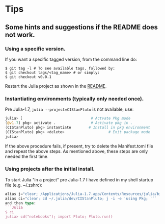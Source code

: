 # Tips

## Some hints and suggestions if the README does not work.

### Using a specific version.

If you want a specific tagged version, from the command line do:
```
$ git tag -l # To see available tags, followed by:
$ git checkout tags/<tag_name> # or simply:
$ git checkout v0.0.1
```
Restart the Julia project as shown in the [README](https://github.com/StanJulia/CIStanPluto.jl/blob/master/README.md).

### Instantiating environments (typically only needed once).

Pre Julia-1.7, `julia --project=CIStanPluto` is not available, use:
```Julia
julia> ]                               # Actvate Pkg mode
(@v1.7) pkg> activate .                # Activate pkg in .
(CIStanPluto) pkg> instantiate        # Install in pkg environment
(CIStanPluto) pkg> <delete>                    # Exit package mode
julia>
```

If the above procedure fails, if present, try to delete the Manifest.toml file and repeat the above steps. As mentioned above, these steps are only needed the first time.

### Using projects after the initial install.

To start Julia "in a project" pre Julia-1.7 I have defined in my shell startup file (e.g. ~/.zshrc):
```Julia
alias j="clear; /Applications/Julia-1.7.app/Contents/Resources/julia/bin/julia"
alias ci="clear; cd ~/.julia/dev/CIStanPluto; j -i -e 'using Pkg; ```
and then type:
```Julia
$ ci
julia> cd("notebooks"); import Pluto; Pluto.run()
```
